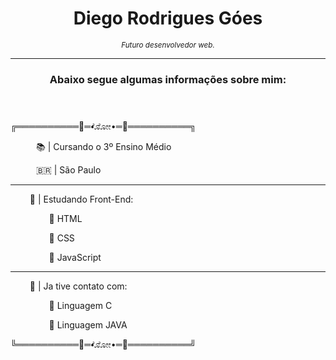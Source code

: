 <header>
        <h1> Diego Rodrigues Góes </h1>
        <i><small>Futuro desenvolvedor web.</small></i>
        <hr>
        <h3>Abaixo segue algumas informações sobre mim:</h3>
    </header>
    <section>
        <p>╔══════════💠═•ೋೋ•═💠══════════╗</p>
        <p> ⠀⠀⠀⠀📚 | Cursando o 3º Ensino Médio</p>
        <p>⠀⠀⠀⠀🇧🇷 | São Paulo</p>
        <hr>
        <p> ⠀⠀⠀📲 | Estudando Front-End:</p>
        <p>⠀⠀⠀⠀⠀⠀🔅 HTML </p>
        <p>⠀⠀⠀⠀⠀⠀🔅 CSS </p>
        <p>⠀⠀⠀⠀⠀⠀🔅 JavaScript </p>
        <hr>
        <p> ⠀⠀⠀🧰 | Ja tive contato com:</p>
        <p>⠀⠀⠀⠀⠀⠀🔅 Linguagem C </p>
        <p>⠀⠀⠀⠀⠀⠀🔅 Linguagem JAVA </p>
        <p>╚══════════💠═•ೋೋ•═💠══════════╝</p>
    </section>
